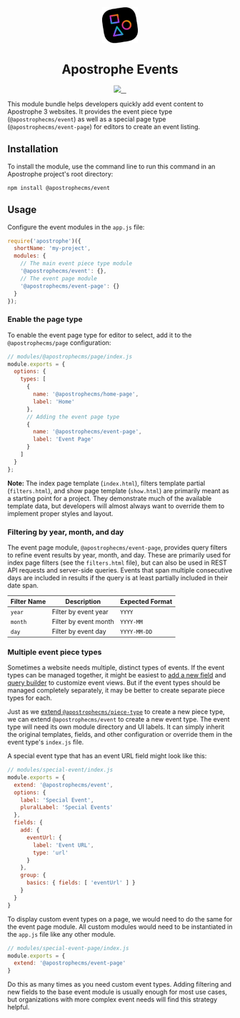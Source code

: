 <div align="center">
  <img src="https://raw.githubusercontent.com/apostrophecms/apostrophe/main/logo.svg" alt="ApostropheCMS logo" width="80" height="80">

  <h1>Apostrophe Events</h1>
  <p>
    <a aria-label="Apostrophe logo" href="https://v3.docs.apostrophecms.org">
      <img src="https://img.shields.io/badge/MADE%20FOR%20ApostropheCMS-000000.svg?style=for-the-badge&logo=Apostrophe&labelColor=6516dd">
    </a>
    <a aria-label="Test status" href="https://circleci.com/gh/apostrophecms/event/tree/main">
      <img alt="" src="https://img.shields.io/circleci/build/github/apostrophecms/event?labelColor=000000&logo=circleci&style=for-the-badge">
    </a>
    <a aria-label="Join the community on Discord" href="http://chat.apostrophecms.org">
      <img alt="" src="https://img.shields.io/discord/517772094482677790?color=5865f2&label=Join%20the%20Discord&logo=discord&logoColor=fff&labelColor=000&style=for-the-badge&logoWidth=20">
    </a>
    <a aria-label="License" href="https://github.com/apostrophecms/event/blob/main/LICENSE.md">
      <img alt="" src="https://img.shields.io/static/v1?style=for-the-badge&labelColor=000000&label=License&message=MIT&color=3DA639">
    </a>
  </p>
</div>

This module bundle helps developers quickly add event content to Apostrophe 3 websites. It provides the event piece type (`@apostrophecms/event`) as well as a special page type (`@apostrophecms/event-page`) for editors to create an event listing.

## Installation

To install the module, use the command line to run this command in an Apostrophe project's root directory:

```
npm install @apostrophecms/event
```

## Usage

Configure the event modules in the `app.js` file:

```javascript
require('apostrophe')({
  shortName: 'my-project',
  modules: {
    // The main event piece type module
    '@apostrophecms/event': {},
    // The event page module
    '@apostrophecms/event-page': {}
  }
});
```

### Enable the page type

To enable the event page type for editor to select, add it to the `@apostrophecms/page` configuration:

```javascript
// modules/@apostrophecms/page/index.js
module.exports = {
  options: {
    types: [
      {
        name: '@apostrophecms/home-page',
        label: 'Home'
      },
      // Adding the event page type
      {
        name: '@apostrophecms/event-page',
        label: 'Event Page'
      }
    ]
  }
};
```

**Note:** The index page template (`index.html`), filters template partial (`filters.html`), and show page template (`show.html`) are primarily meant as a starting point for a project. They demonstrate much of the available template data, but developers will almost always want to override them to implement proper styles and layout.

### Filtering by year, month, and day

The event page module, `@apostrophecms/event-page`, provides query filters to refine event results by year, month, and day. These are primarily used for index page filters (see the `filters.html` file), but can also be used in REST API requests and server-side queries. Events that span multiple consecutive days are included in results if the query is at least partially included in their date span.

| Filter Name | Description | Expected Format |
|-------------|-------------|-----------------|
| `year` | Filter by event year | `YYYY` |
| `month` | Filter by event month | `YYYY-MM` |
| `day` | Filter by event day | `YYYY-MM-DD` |

### Multiple event piece types

Sometimes a website needs multiple, distinct types of events. If the event types can be managed together, it might be easiest to [add a new field](https://v3.docs.apostrophecms.org/guide/content-schema.html#using-existing-field-groups) and [query builder](https://v3.docs.apostrophecms.org/reference/module-api/module-overview.html#queries-self-query) to customize event views. But if the event types should be managed completely separately, it may be better to create separate  piece types for each.

Just as we [extend `@apostrophecms/piece-type`](https://v3.docs.apostrophecms.org/guide/pieces.html#creating-a-piece-type) to create a new piece type, we can extend `@apostrophecms/event` to create a new event type. The event type will need its own module directory and UI labels. It can simply inherit the original templates, fields, and other configuration or override them in the event type's `index.js` file.

A special event type that has an event URL field might look like this:

```javascript
// modules/special-event/index.js
module.exports = {
  extend: '@apostrophecms/event',
  options: {
    label: 'Special Event',
    pluralLabel: 'Special Events'
  },
  fields: {
    add: {
      eventUrl: {
        label: 'Event URL',
        type: 'url'
      }
    },
    group: {
      basics: { fields: [ 'eventUrl' ] }
    }
  }
}
```

To display custom event types on a page, we would need to do the same for the event page module. All custom modules would need to be instantiated in the `app.js` file like any other module.

```javascript
// modules/special-event-page/index.js
module.exports = {
  extend: '@apostrophecms/event-page'
}
```

Do this as many times as you need custom event types. Adding filtering and new fields to the base event module is usually enough for most use cases, but organizations with more complex event needs will find this strategy helpful.
